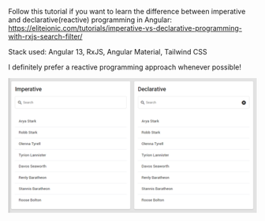 Follow this tutorial if you want to learn the difference between imperative and declarative(reactive) programming in Angular:
https://eliteionic.com/tutorials/imperative-vs-declarative-programming-with-rxjs-search-filter/

Stack used: Angular 13, RxJS, Angular Material, Tailwind CSS

I definitely prefer a reactive programming approach whenever possible!

![Screenshot](imperative-declarative.PNG)
